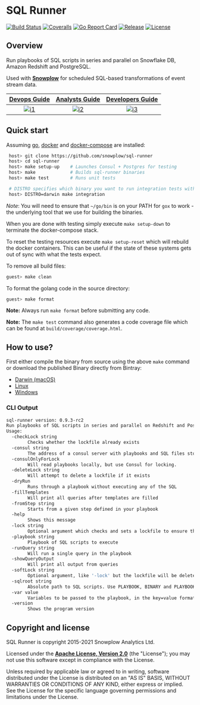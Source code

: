 # SQL Runner

[![Build Status][gh-actions-image]][gh-actions] [![Coveralls][coveralls-image]][coveralls] [![Go Report Card][goreport-image]][goreport] [![Release][release-image]][releases] [![License][license-image]][license]

## Overview

Run playbooks of SQL scripts in series and parallel on Snowflake DB, Amazon Redshift and PostgreSQL.

Used with **[Snowplow][snowplow]** for scheduled SQL-based transformations of event stream data.

|  **[Devops Guide][devops-guide]**     | **[Analysts Guide][analysts-guide]**     | **[Developers Guide][developers-guide]**     |
|:--------------------------------------:|:-----------------------------------------:|:---------------------------------------------:|
|  [![i1][devops-image]][devops-guide] | [![i2][analysts-image]][analysts-guide] | [![i3][developers-image]][developers-guide] |

## Quick start

Assuming [go][go-url], [docker][docker-url] and [docker-compose][docker-compose-url] are installed:

```bash
 host> git clone https://github.com/snowplow/sql-runner
 host> cd sql-runner
 host> make setup-up    # Launches Consul + Postgres for testing
 host> make             # Builds sql-runner binaries
 host> make test        # Runs unit tests

 # DISTRO specifies which binary you want to run integration tests with
 host> DISTRO=darwin make integration
```

_Note_: You will need to ensure that `~/go/bin` is on your PATH for `gox` to work - the underlying tool that we use for building the binaries.

When you are done with testing simply execute `make setup-down` to terminate the docker-compose stack.

To reset the testing resources execute `make setup-reset` which will rebuild the docker containers.  This can be useful if the state of these systems gets out of sync with what the tests expect.

To remove all build files:

```bash
guest> make clean
```

To format the golang code in the source directory:

```bash
guest> make format
```

**Note:** Always run `make format` before submitting any code.

**Note:** The `make test` command also generates a code coverage file which can be found at `build/coverage/coverage.html`.

## How to use?

First either compile the binary from source using the above `make` command or download the published Binary directly from Bintray:

* [Darwin (macOS)](https://dl.bintray.com/snowplow/snowplow-generic/sql_runner_0.9.3_rc2_darwin_amd64.zip)
* [Linux](https://dl.bintray.com/snowplow/snowplow-generic/sql_runner_0.9.3_rc2_linux_amd64.zip)
* [Windows](https://dl.bintray.com/snowplow/snowplow-generic/sql_runner_0.9.3_rc2_windows_amd64.zip)

### CLI Output

```bash
sql-runner version: 0.9.3-rc2
Run playbooks of SQL scripts in series and parallel on Redshift and Postgres
Usage:
  -checkLock string
    	Checks whether the lockfile already exists
  -consul string
    	The address of a consul server with playbooks and SQL files stored in KV pairs
  -consulOnlyForLock
    	Will read playbooks locally, but use Consul for locking.
  -deleteLock string
    	Will attempt to delete a lockfile if it exists
  -dryRun
    	Runs through a playbook without executing any of the SQL
  -fillTemplates
    	Will print all queries after templates are filled
  -fromStep string
    	Starts from a given step defined in your playbook
  -help
    	Shows this message
  -lock string
    	Optional argument which checks and sets a lockfile to ensure this run is a singleton. Deletes lock on run completing successfully
  -playbook string
    	Playbook of SQL scripts to execute
  -runQuery string
    	Will run a single query in the playbook
  -showQueryOutput
    	Will print all output from queries
  -softLock string
    	Optional argument, like '-lock' but the lockfile will be deleted even if the run fails
  -sqlroot string
    	Absolute path to SQL scripts. Use PLAYBOOK, BINARY and PLAYBOOK_CHILD for those respective paths (default "PLAYBOOK")
  -var value
    	Variables to be passed to the playbook, in the key=value format
  -version
    	Shows the program version
```

## Copyright and license

SQL Runner is copyright 2015-2021 Snowplow Analytics Ltd.

Licensed under the **[Apache License, Version 2.0][license]** (the "License");
you may not use this software except in compliance with the License.

Unless required by applicable law or agreed to in writing, software
distributed under the License is distributed on an "AS IS" BASIS,
WITHOUT WARRANTIES OR CONDITIONS OF ANY KIND, either express or implied.
See the License for the specific language governing permissions and
limitations under the License.

[go-url]: https://golang.org/doc/install
[docker-url]: https://docs.docker.com/get-docker/
[docker-compose-url]: https://docs.docker.com/compose/install/

[gh-actions]: https://github.com/snowplow/sql-runner/actions
[gh-actions-image]: https://github.com/snowplow/sql-runner/workflows/Build/badge.svg?branch=master

[release-image]: https://img.shields.io/github/v/release/snowplow/sql-runner
[releases]: https://github.com/snowplow/sql-runner/releases

[license-image]: http://img.shields.io/badge/license-Apache--2-blue.svg?style=flat
[license]: http://www.apache.org/licenses/LICENSE-2.0

[coveralls-image]: https://coveralls.io/repos/github/snowplow/sql-runner/badge.svg?branch=master
[coveralls]: https://coveralls.io/github/snowplow/sql-runner?branch=master

[goreport]: https://goreportcard.com/report/github.com/snowplow/sql-runner
[goreport-image]: https://goreportcard.com/badge/github.com/snowplow/sql-runner

[snowplow]: https://github.com/snowplow/snowplow

[analysts-guide]: https://github.com/snowplow/sql-runner/wiki/Guide-for-analysts
[developers-guide]: https://github.com/snowplow/sql-runner/wiki/Guide-for-developers
[devops-guide]: https://github.com/snowplow/sql-runner/wiki/Guide-for-devops

[devops-image]:  https://d3i6fms1cm1j0i.cloudfront.net/github/images/setup.png
[analysts-image]: https://d3i6fms1cm1j0i.cloudfront.net/github/images/techdocs.png
[developers-image]:  https://d3i6fms1cm1j0i.cloudfront.net/github/images/setup.png
